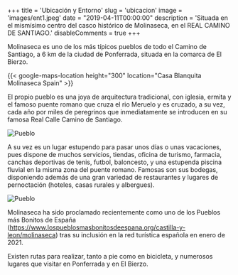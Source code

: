 +++
title = 'Ubicación y Entorno'
slug = 'ubicacion'
image = 'images/ent1.jpeg'
date = "2019-04-11T00:00:00"
description = 'Situada en el mismísimo centro del casco histórico de Molinaseca, en el REAL CAMINO DE SANTIAGO.'
disableComments = true
+++

Molinaseca es uno de los más típicos pueblos de todo el Camino de Santiago, a 6 km de la ciudad de Ponferrada, situada en la comarca de El Bierzo.

{{< google-maps-location height="300" location="Casa Blanquita Molinaseca Spain" >}}

El propio pueblo es una joya de arquitectura tradicional, con iglesia, ermita y el famoso puente romano que cruza el rio Meruelo y es cruzado, a su vez, cada año por miles de peregrinos que inmediatamente se introducen en su famosa Real Calle Camino de Santiago.

![Pueblo](/images/ent2.jpeg)

A su vez es un lugar estupendo para pasar unos días o unas vacaciones, pues dispone de muchos servicios, tiendas, oficina de turismo, farmacia, canchas deportivas de tenis, futbol, baloncesto, y una estupenda piscina fluvial en la misma zona del puente romano.
Famosas son sus bodegas, disponiendo además de una gran variedad de restaurantes y lugares de pernoctación (hoteles, casas rurales y albergues).

![Pueblo](/images/ent3.jpeg)

Molinaseca ha sido proclamado recientemente como uno de los Pueblos más Bonitos de España (https://www.lospueblosmasbonitosdeespana.org/castilla-y-leon/molinaseca) tras su inclusión en la red turística española en enero de 2021.

Existen rutas para realizar, tanto a pie como en bicicleta, y numerosos lugares que visitar en Ponferrada y en El Bierzo.
